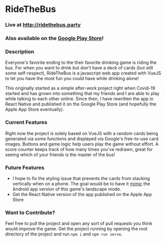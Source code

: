 # RideTheBus

### Live at http://ridethebus.party

### Also available on the [Google Play Store](https://play.google.com/store/apps/details?id=com.ridethebus)!

### Description

Everyone's favorite ending to the their favorite drinking game is riding the bus. For when you want to drink but don't have a deck of cards (but still some self-respect), RideTheBus is a javascript web app created with VueJS to let you have the most fun you could have while drinking alone!

This originally started as a simple after-work project right when Covid-19 started and has grown into something that my friends and I are able to play while talking to each other online. Since then, I have rewritten the app in React Native and published it on the Google Play Store (and hopefully the Apple App Store eventually).

### Current Features

Right now the project is solely based on VueJS with a random cards being generated via some functions and displayed via Google's free-to-use card images. Buttons and game logic help users play the game without effort. A score counter keeps track of how many times you've redrawn, great for seeing which of your friends is the master of the bus!

### Future Features

-   I hope to fix the styling issue that prevents the cards from stacking vertically when on a phone. The goal would be to have it [mimic](https://play-lh.googleusercontent.com/oGDRZvLCE4JC0b5YOC-cX9MTm6cqm-Q9HsAo7ontKocvoeBTMrg4Ii831jV23R-RiWE=w720-h310-rw) the Android app version of this game's landscape mode.
-   Get the React Native version of the app published on the Apple App Store

### Want to Contribute?

Feel free to pull the project and open any sort of pull requests you think would improve the game. Get the project running by opening the root directory of the project and run `npm i` and `npm run serve`.

